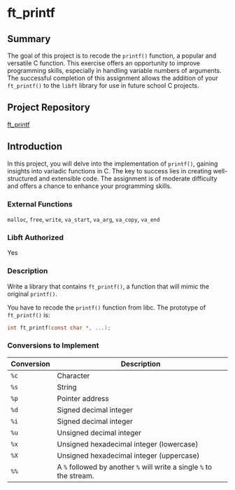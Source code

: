 # ft_printf

## Summary
The goal of this project is to recode the `printf()` function, a popular and versatile C function. This exercise offers an opportunity to improve programming skills, especially in handling variable numbers of arguments. The successful completion of this assignment allows the addition of your `ft_printf()` to the `libft` library for use in future school C projects.

## Project Repository
[ft_printf](https://github.com/ele-sage/42/blob/master/Core/libft/srcs/projects/ft_printf.c)

## Introduction
In this project, you will delve into the implementation of `printf()`, gaining insights into variadic functions in C. The key to success lies in creating well-structured and extensible code. The assignment is of moderate difficulty and offers a chance to enhance your programming skills.

### External Functions
`malloc`, `free`, `write`, `va_start`, `va_arg`, `va_copy`, `va_end`

### Libft Authorized
Yes

### Description
Write a library that contains `ft_printf()`, a function that will mimic the original `printf()`.

You have to recode the `printf()` function from libc. The prototype of `ft_printf()` is:
```c
int ft_printf(const char *, ...);
```

### Conversions to Implement

| Conversion | Description |
| --- | --- |
| `%c` | Character |
| `%s` | String |
| `%p` | Pointer address |
| `%d` | Signed decimal integer |
| `%i` | Signed decimal integer |
| `%u` | Unsigned decimal integer |
| `%x` | Unsigned hexadecimal integer (lowercase) |
| `%X` | Unsigned hexadecimal integer (uppercase) |
| `%%` | A `%` followed by another `%` will write a single `%` to the stream. |
